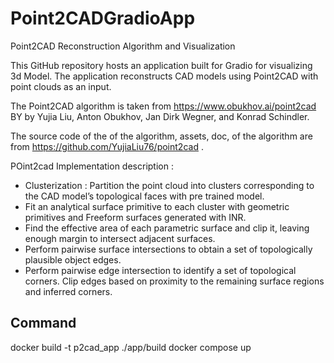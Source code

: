 # Point2CADGradioApp
Point2CAD Reconstruction Algorithm and Visualization

This GitHub repository hosts an application built for Gradio for visualizing 3d Model. The application reconstructs CAD models using Point2CAD with point clouds as an input. 

The Point2CAD algorithm is taken from https://www.obukhov.ai/point2cad BY by Yujia Liu, Anton Obukhov, Jan Dirk Wegner, and Konrad Schindler. 

The source code of the of the algorithm, assets, doc,  of the algorithm are from https://github.com/YujiaLiu76/point2cad .

POint2cad Implementation description : 
- Clusterization : Partition the point cloud into clusters corresponding to
the CAD model’s topological faces with pre trained model.
- Fit an analytical surface primitive to each cluster with geometric primitives and Freeform surfaces generated with INR.
- Find the effective area of each parametric surface and clip it, leaving enough margin to intersect adjacent surfaces.
- Perform pairwise surface intersections to obtain a set of topologically plausible object edges.
- Perform pairwise edge intersection to identify a set of topological corners. Clip edges based on proximity to the remaining surface regions and inferred corners.

## Command
docker build -t p2cad_app ./app/build
docker compose up

